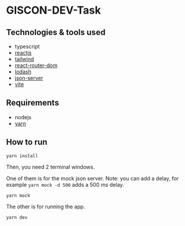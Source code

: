 # GISCON-DEV-Task
## Technologies & tools used
- typescript
- [reactjs](https://react.dev/)
- [tailwind](https://tailwindcss.com/)
- [react-router-dom](https://reactrouter.com/)
- [lodash](https://lodash.com/)
- [json-server](https://github.com/typicode/json-server)
- [vite](https://vitejs.dev/)

## Requirements
- nodejs
- [yarn](https://yarnpkg.com/getting-started/install)
## How to run
```
yarn install
```
Then, you need 2 terminal windows.

One of them is for the mock json server. Note: you can add a delay, for example ```yarn mock -d 500``` adds a 500 ms delay.
```
yarn mock
```
The other is for running the app.
```
yarn dev
```
